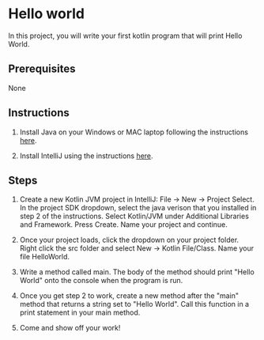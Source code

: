 # Hello world

In this project, you will write your first kotlin program that will print Hello World.

## Prerequisites

None

## Instructions

1. Install Java on your Windows or MAC laptop following the instructions [here](https://www.oracle.com/technetwork/java/javase/downloads/index.html).

2. Install IntelliJ using the instructions [here](https://www.jetbrains.com/idea/download/#section=windows).

## Steps

1. Create a new Kotlin JVM project in IntelliJ:  File -> New -> Project Select. In the project SDK dropdown, select the java verison that you installed in step 2 of the instructions. Select Kotlin/JVM under Additional Libraries and Framework. Press Create. Name your project and continue.
   
2. Once your project loads, click the dropdown on your project folder. Right click the src folder and select 
   New -> Kotlin File/Class. Name your file HelloWorld.

3. Write a method called main. The body of the method should print "Hello World" onto the console when the program is run.

4. Once you get step 2 to work, create a new method after the "main" method that returns a string set to "Hello World". Call this function in a print statement in your main method. 

5. Come and show off your work!
   